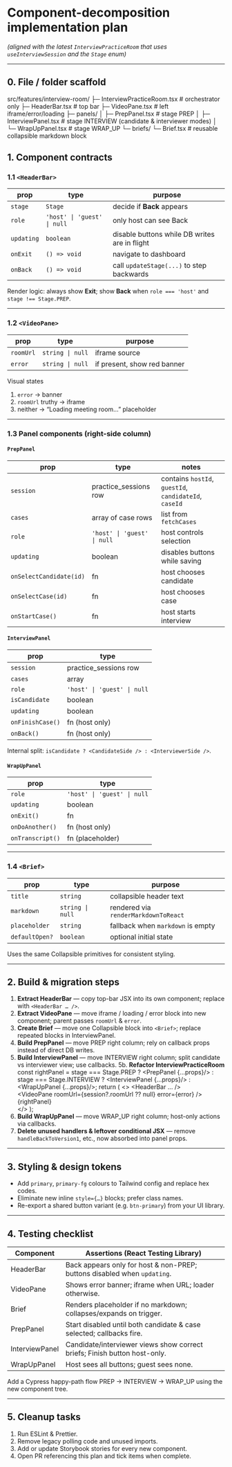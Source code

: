 # Component-decomposition implementation plan  
*(aligned with the latest `InterviewPracticeRoom` that uses `useInterviewSession` and the `Stage` enum)*

---

## 0. File / folder scaffold
src/features/interview-room/
├─ InterviewPracticeRoom.tsx # orchestrator only
├─ HeaderBar.tsx # top bar
├─ VideoPane.tsx # left iframe/error/loading
├─ panels/
│ ├─ PrepPanel.tsx # stage PREP
│ ├─ InterviewPanel.tsx # stage INTERVIEW (candidate & interviewer modes)
│ └─ WrapUpPanel.tsx # stage WRAP_UP
└─ briefs/
   └─ Brief.tsx # reusable collapsible markdown block

## 1. Component contracts

### 1.1 `<HeaderBar>`

| prop         | type                               | purpose                                        |
|--------------|------------------------------------|------------------------------------------------|
| `stage`      | `Stage`                            | decide if **Back** appears                     |
| `role`       | `'host' \| 'guest' \| null`        | only host can see Back                         |
| `updating`   | `boolean`                          | disable buttons while DB writes are in flight  |
| `onExit`     | `() => void`                       | navigate to dashboard                          |
| `onBack`     | `() => void`                       | call `updateStage(...)` to step backwards      |

Render logic: always show **Exit**; show **Back** when `role === 'host'` and `stage !== Stage.PREP`.

---

### 1.2 `<VideoPane>`

| prop      | type                 | purpose                                                |
|-----------|----------------------|--------------------------------------------------------|
| `roomUrl` | `string \| null`     | iframe source                                          |
| `error`   | `string \| null`     | if present, show red banner                            |

Visual states  
1. `error` → banner  
2. `roomUrl` truthy → iframe  
3. neither → “Loading meeting room…” placeholder

---

### 1.3 Panel components (right-side column)

#### `PrepPanel`

| prop | type | notes |
|------|------|-------|
| `session` | practice_sessions row | contains `hostId`, `guestId`, `candidateId`, `caseId` |
| `cases` | array of case rows | list from `fetchCases` |
| `role` | `'host' \| 'guest' \| null` | host controls selection |
| `updating` | boolean | disables buttons while saving |
| `onSelectCandidate(id)` | fn | host chooses candidate |
| `onSelectCase(id)` | fn | host chooses case |
| `onStartCase()` | fn | host starts interview |

#### `InterviewPanel`

| prop | type |
|------|------|
| `session` | practice_sessions row |
| `cases`   | array |
| `role`    | `'host' \| 'guest' \| null` |
| `isCandidate` | boolean |
| `updating` | boolean |
| `onFinishCase()` | fn (host only) |
| `onBack()` | fn (host only) |

Internal split: `isCandidate ? <CandidateSide /> : <InterviewerSide />`.

#### `WrapUpPanel`

| prop | type |
|------|------|
| `role` | `'host' \| 'guest' \| null` |
| `updating` | boolean |
| `onExit()` | fn |
| `onDoAnother()` | fn (host only) |
| `onTranscript()` | fn (placeholder) |

---

### 1.4 `<Brief>`

| prop | type | purpose |
|------|------|---------|
| `title` | `string` | collapsible header text |
| `markdown` | `string \| null` | rendered via `renderMarkdownToReact` |
| `placeholder` | `string` | fallback when `markdown` is empty |
| `defaultOpen?` | `boolean` | optional initial state |

Uses the same Collapsible primitives for consistent styling.

---

## 2. Build & migration steps

1. **Extract HeaderBar** — copy top-bar JSX into its own component; replace with `<HeaderBar … />`.
2. **Extract VideoPane** — move iframe / loading / error block into new component; parent passes `roomUrl` & `error`.
3. **Create Brief** — move one Collapsible block into `<Brief>`; replace repeated blocks in InterviewPanel.
4. **Build PrepPanel** — move PREP right column; rely on callback props instead of direct DB writes.
5. **Build InterviewPanel** — move INTERVIEW right column; split candidate vs interviewer view; use callbacks.
5b. **Refactor InterviewPracticeRoom**  
   const rightPanel = stage === Stage.PREP
       ? <PrepPanel {...props}/>
       : stage === Stage.INTERVIEW
           ? <InterviewPanel {...props}/>
           : <WrapUpPanel {...props}/>;
   return (
     <>
       <HeaderBar … />
       <div className="layout">
         <VideoPane roomUrl={session?.roomUrl ?? null} error={error} />
         {rightPanel}
       </div>
     </>
   );
6. **Build WrapUpPanel** — move WRAP_UP right column; host-only actions via callbacks.
7. **Delete unused handlers & leftover conditional JSX** — remove `handleBackToVersion1`, etc., now absorbed into panel props.

---

## 3. Styling & design tokens

* Add `primary`, `primary-fg` colours to Tailwind config and replace hex codes.  
* Eliminate new inline `style={…}` blocks; prefer class names.  
* Re-export a shared button variant (e.g. `btn-primary`) from your UI library.

---

## 4. Testing checklist

| Component | Assertions (React Testing Library) |
|-----------|------------------------------------|
| HeaderBar | Back appears only for host & non-PREP; buttons disabled when `updating`. |
| VideoPane | Shows error banner; iframe when URL; loader otherwise. |
| Brief | Renders placeholder if no markdown; collapses/expands on trigger. |
| PrepPanel | Start disabled until both candidate & case selected; callbacks fire. |
| InterviewPanel | Candidate/interviewer views show correct briefs; Finish button host-only. |
| WrapUpPanel | Host sees all buttons; guest sees none. |

Add a Cypress happy-path flow PREP → INTERVIEW → WRAP_UP using the new component tree.

---

## 5. Cleanup tasks

1. Run ESLint & Prettier.  
2. Remove legacy polling code and unused imports.  
3. Add or update Storybook stories for every new component.  
4. Open PR referencing this plan and tick items when complete.
